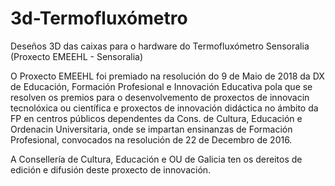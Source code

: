 # 3d-Termofluxómetro
Deseños 3D das caixas para o hardware do Termofluxómetro Sensoralia (Proxecto EMEEHL - Sensoralia)

O Proxecto EMEEHL foi premiado na resolución do 9 de Maio de 2018 da DX de Educación, Formación Profesional e Innovación Educativa pola que se resolven os premios para o desenvolvemento de proxectos de innovacin tecnolóxica ou científica e proxectos de innovación didáctica no ámbito da FP en centros públicos dependentes da Cons. de Cultura, Educación e Ordenacin Universitaria, onde se impartan ensinanzas de Formación Profesional, convocados na resolución de 22 de Decembro de 2016.

A Consellería de Cultura, Educación e OU de Galicia ten os dereitos de edición e difusión deste proxecto de innovación.
